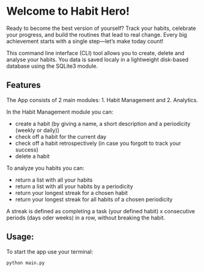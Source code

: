 # Welcome to Habit Hero!

Ready to become the best version of yourself? Track your habits, celebrate your progress, and build the routines that lead to real change. Every big achievement starts with a single step—let’s make today count!


This command line interface (CLI) tool allows you to create, delete and analyse your habits. You data is saved localy in a lightweight disk-based database using the SQLite3 module. 

## Features
The App consists of 2 main modules: 1. Habit Management and 2. Analytics. 

In the Habit Management module you can:

* create a habit (by giving a name, a short description and a periodicity (weekly or daily))
* check off a habit for the current day
* check off a habit retrospectively (in case you forgott to track your success)
* delete a habit

To analyze you habits you can:

* return a list with all your habits
* return a list with all your habits by a periodicity
* return your longest streak for a chosen habit
* return your longest streak for all habits of a chosen periodicity

A streak is defined as completing a task (your defined habit) x consecutive periods (days oder weeks) in a row, without breaking the habit. 


## Usage:
To start the app use your terminal:
```
python main.py
```


